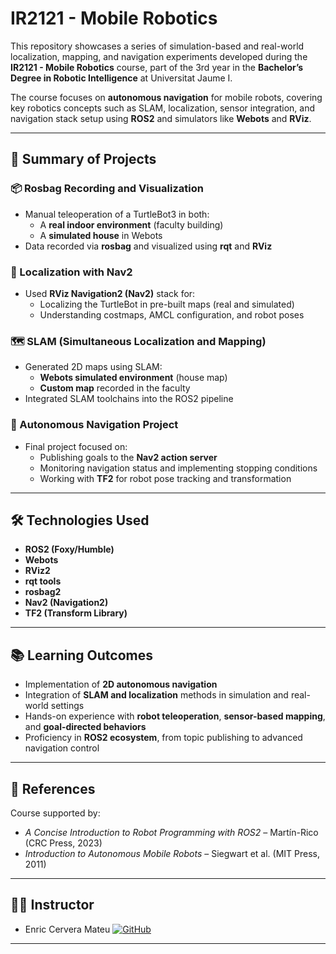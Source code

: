 # IR2121 - Mobile Robotics

This repository showcases a series of simulation-based and real-world localization, mapping, and navigation experiments developed during the **IR2121 - Mobile Robotics** course, part of the 3rd year in the **Bachelor’s Degree in Robotic Intelligence** at Universitat Jaume I.

The course focuses on **autonomous navigation** for mobile robots, covering key robotics concepts such as SLAM, localization, sensor integration, and navigation stack setup using **ROS2** and simulators like **Webots** and **RViz**.

---

## 🚀 Summary of Projects

### 📦 Rosbag Recording and Visualization
- Manual teleoperation of a TurtleBot3 in both:
  - A **real indoor environment** (faculty building)
  - A **simulated house** in Webots
- Data recorded via **rosbag** and visualized using **rqt** and **RViz**

### 📍 Localization with Nav2
- Used **RViz Navigation2 (Nav2)** stack for:
  - Localizing the TurtleBot in pre-built maps (real and simulated)
  - Understanding costmaps, AMCL configuration, and robot poses

### 🗺️ SLAM (Simultaneous Localization and Mapping)
- Generated 2D maps using SLAM:
  - **Webots simulated environment** (house map)
  - **Custom map** recorded in the faculty
- Integrated SLAM toolchains into the ROS2 pipeline

### 🧭 Autonomous Navigation Project
- Final project focused on:
  - Publishing goals to the **Nav2 action server**
  - Monitoring navigation status and implementing stopping conditions
  - Working with **TF2** for robot pose tracking and transformation

---

## 🛠️ Technologies Used

- **ROS2 (Foxy/Humble)**
- **Webots**
- **RViz2**
- **rqt tools**
- **rosbag2**
- **Nav2 (Navigation2)**
- **TF2 (Transform Library)**

---

## 📚 Learning Outcomes

- Implementation of **2D autonomous navigation**
- Integration of **SLAM and localization** methods in simulation and real-world settings
- Hands-on experience with **robot teleoperation**, **sensor-based mapping**, and **goal-directed behaviors**
- Proficiency in **ROS2 ecosystem**, from topic publishing to advanced navigation control

---

## 📘 References

Course supported by:
- *A Concise Introduction to Robot Programming with ROS2* – Martín-Rico (CRC Press, 2023)
- *Introduction to Autonomous Mobile Robots* – Siegwart et al. (MIT Press, 2011)

---

## 👨‍🏫 Instructor

- Enric Cervera Mateu [![GitHub](https://img.shields.io/badge/GitHub-ecervera-black?logo=github)](https://github.com/ecervera)

---

